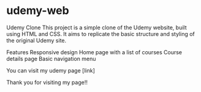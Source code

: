 # udemy-web

Udemy Clone
This project is a simple clone of the Udemy website, built using HTML and CSS. It aims to replicate the basic structure and styling of the original Udemy site.

Features
Responsive design
Home page with a list of courses
Course details page
Basic navigation menu

You can visit my udemy page [link]

Thank you for visiting my page!!
